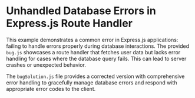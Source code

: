 # Unhandled Database Errors in Express.js Route Handler

This example demonstrates a common error in Express.js applications: failing to handle errors properly during database interactions.  The provided `bug.js` showcases a route handler that fetches user data but lacks error handling for cases where the database query fails. This can lead to server crashes or unexpected behavior.

The `bugSolution.js` file provides a corrected version with comprehensive error handling to gracefully manage database errors and respond with appropriate error codes to the client.
